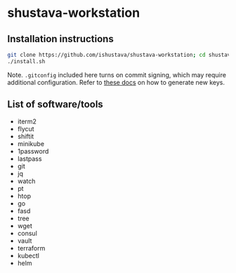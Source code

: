 # shustava-workstation

## Installation instructions

```sh
git clone https://github.com/ishustava/shustava-workstation; cd shustava-workstation
./install.sh
```

Note. `.gitconfig` included here turns on commit signing, which may require additional configuration.
Refer to [these docs](https://help.github.com/en/articles/generating-a-new-gpg-key) on how to generate new keys.

## List of software/tools
- iterm2
- flycut
- shiftit
- minikube
- 1password
- lastpass
- git
- jq
- watch
- pt
- htop
- go
- fasd
- tree
- wget
- consul
- vault
- terraform
- kubectl
- helm
